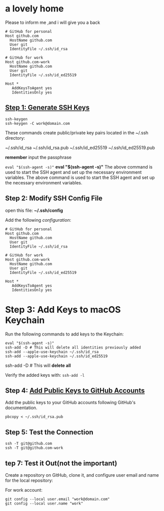 # a lovely home

Please to inform me ,and i will give you a back

```
# GitHub for personal
Host github.com
  HostName github.com
  User git
  IdentityFile ~/.ssh/id_rsa

# GitHub for work
Host github.com-work
  HostName github.com
  User git
  IdentityFile ~/.ssh/id_ed25519

Host *
   AddKeysToAgent yes
   IdentitiesOnly yes
   ```
   ## [Step 1: Generate SSH Keys](https://pratapsharma.io/github-miltiple-key)
   ```
ssh-keygen
ssh-keygen -C work@domain.com
   ```

   These commands create public/private key pairs located in the ~/.ssh directory:

~/.ssh/id_rsa
~/.ssh/id_rsa.pub
~/.ssh/id_ed25519
~/.ssh/id_ed25519.pub

**remember**
input the passphrase

`eval "$(ssh-agent -s)"`
**eval "$(ssh-agent -s)"**
The above command is used to start the SSH agent and set up the necessary environment variables.
The above command is used to start the SSH agent and set up the necessary environment variables.

## Step 2: Modify SSH Config File

open this file: **~/.ssh/config**

Add the following *configuration*:
```
# GitHub for personal
Host github.com
  HostName github.com
  User git
  IdentityFile ~/.ssh/id_rsa

# GitHub for work
Host github.com-work
  HostName github.com
  User git
  IdentityFile ~/.ssh/id_ed25519

Host *
   AddKeysToAgent yes
   IdentitiesOnly yes

```

# Step 3: Add Keys to macOS Keychain
Run the following commands to add keys to the Keychain:
```
eval "$(ssh-agent -s)"
ssh-add -D # This will delete all identities previously added
ssh-add --apple-use-keychain ~/.ssh/id_rsa
ssh-add --apple-use-keychain ~/.ssh/id_ed25519
```
ssh-add -D # This will **delete all**

Verify the added keys with:
`ssh-add -l`

## Step 4: [Add Public Keys to GitHub Accounts](https://docs.github.com/en/authentication/connecting-to-github-with-ssh/adding-a-new-ssh-key-to-your-github-account)
Add the public keys to your GitHub accounts following GitHub's documentation.

`pbcopy < ~/.ssh/id_rsa.pub`

## Step 5: Test the Connection
```
ssh -T git@github.com
ssh -T git@github.com-work
```

## tep 7: Test it Out(not the important)
Create a repository on GitHub, clone it, and configure user email and name for the local repository:

For work account:
```
git config --local user.email "work@domain.com"
git config --local user.name "work"
```



